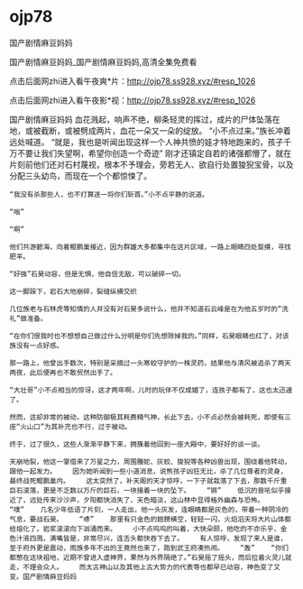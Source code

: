# ojp78
国产剧情麻豆妈妈

国产剧情麻豆妈妈_国产剧情麻豆妈妈,高清全集免费看

点击后面网zhi进入看午夜爽*片：http://ojp78.ss928.xyz/#resp_1026

点击后面网zhi进入看午夜影*视：http://ojp78.ss928.xyz/#resp_1026

国产剧情麻豆妈妈    血花溅起，响声不绝，柳条轻灵的挥过，成片的尸体坠落在地，或被截断，或被劈成两片，血花一朵又一朵的绽放。    “小不点过来。”族长冲着远处喊道。    “就是，我也是听闻出现这样一个人神共愤的娃才特地跑来的，孩子千万不要让我们失望啊，希望你创造一个奇迹”    刚才还镇定自若的诸强都懵了，就在片刻前他们还对石村蔑视，根本不予理会，旁若无人、欲自行处置狻猊宝骨，以及分配三头幼鸟，而现在一个个都惊悚了。

    “我没有杀那些人，也不打算逐一将你们斩首。”小不点平静的说道。

    “嗡”

    “啊”

    他们共游碧海，向着鲲鹏巢接近，因为群雄大多都集中在这片区域，一路上眼睛四处踅摸，寻找肥羊。

    “好强”石昊动容，但是无惧，他自信无敌，可以破碎一切。

    这一脚跺下，岩石大地崩碎，裂缝纵横交织

    几位族老与石林虎等知情的人并没有对石昊多说什么，他并不知道石云峰是在为他五岁时的“洗礼”做准备。

    “在你们恨我时也不想想自己做过什么分明是你们先想除掉我的。”同样，石昊眼睛也红了，对该族没有一点好感。

    那一路上，他曾出手数次，特别是采摘过一头寒蛟守护的一株灵药，结果他与清风被追杀了两天两夜，此后便再也不敢贸然出手了。

    “大壮哥”小不点相当的惊讶，这才两年啊，儿时的玩伴不仅成婚了，连孩子都有了，这也太迅速了。

    然而，这却非常的被动，这种防御极其耗费精气神，长此下去，小不点必然会被耗死，即使有三座“火山口”为其补充也不行，过于被动。

    终于，过了很久，这些人渐渐平静下来，拥簇着他回到一座大殿中，要好好的谈一谈。

    天崩地裂，他这一掌借来了万星之力，周围螣蛇、灰蛟、狻猊等各种凶兽出现，围绕着他转动，跟他一起发力。    因为她听闻到一些小道消息，说熊孩子凶狂无比，杀了几位尊者的灵身，最终战死鲲鹏巢内。    这太突然了，补天阁的天才惊呼，一下子就栽落了下去，那数千斤重巨石滚落，更是不乏数以万斤的巨石，一块接着一块的坠下。    “锵”    低沉的兽吼似乎接近了，远处传来沙沙声，夕阳都快消失了，天色暗淡，这山林中显得格外幽森与恐怖。    “噗”    几名少年低语了片刻，一人走出，他一头灰发，连眼睛都是灰色的，带着一种阴冷的气息，要战石昊。    “哧”    那里有只金色的翅膀横空，轻轻一闪，火焰滔天将大片山体都给熔化了，岩浆滚滚向下汹涌而来。    小不点呜呜的叫着，大快朵颐，他吃的不亦乐乎，金色汁液四溅，满嘴皆是，非常尽兴，连舌头都快吞下去了。    有人惊呼，发现了来人是谁，至于府外更是震动，雨族多年不出的王竟然也来了，跑到武王府凑热闹。    “轰”    “你们都憋在这块祖地，近期不曾进入虚神界，果然与外界隔绝了。”石昊摇了摇头，而后拉着火灵儿就走，不理会众人。    而太古神山以及其他上古大势力的代表等也都早已动容，神色变了又变。国产剧情麻豆妈妈
